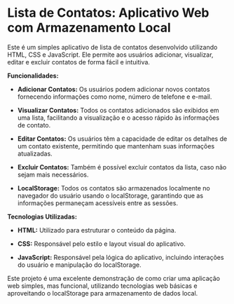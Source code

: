 # Lista de Contatos: Aplicativo Web com Armazenamento Local

Este é um simples aplicativo de lista de contatos desenvolvido utilizando HTML, CSS e JavaScript. Ele permite aos usuários adicionar, visualizar, editar e excluir contatos de forma fácil e intuitiva.

**Funcionalidades:**

- **Adicionar Contatos:** Os usuários podem adicionar novos contatos fornecendo informações como nome, número de telefone e e-mail.

- **Visualizar Contatos:** Todos os contatos adicionados são exibidos em uma lista, facilitando a visualização e o acesso rápido às informações de contato.

- **Editar Contatos:** Os usuários têm a capacidade de editar os detalhes de um contato existente, permitindo que mantenham suas informações atualizadas.

- **Excluir Contatos:** Também é possível excluir contatos da lista, caso não sejam mais necessários.

- **LocalStorage:** Todos os contatos são armazenados localmente no navegador do usuário usando o localStorage, garantindo que as informações permaneçam acessíveis entre as sessões.

**Tecnologias Utilizadas:**

- **HTML:** Utilizado para estruturar o conteúdo da página.

- **CSS:** Responsável pelo estilo e layout visual do aplicativo.

- **JavaScript:** Responsável pela lógica do aplicativo, incluindo interações do usuário e manipulação do localStorage.

Este projeto é uma excelente demonstração de como criar uma aplicação web simples, mas funcional, utilizando tecnologias web básicas e aproveitando o localStorage para armazenamento de dados local.
